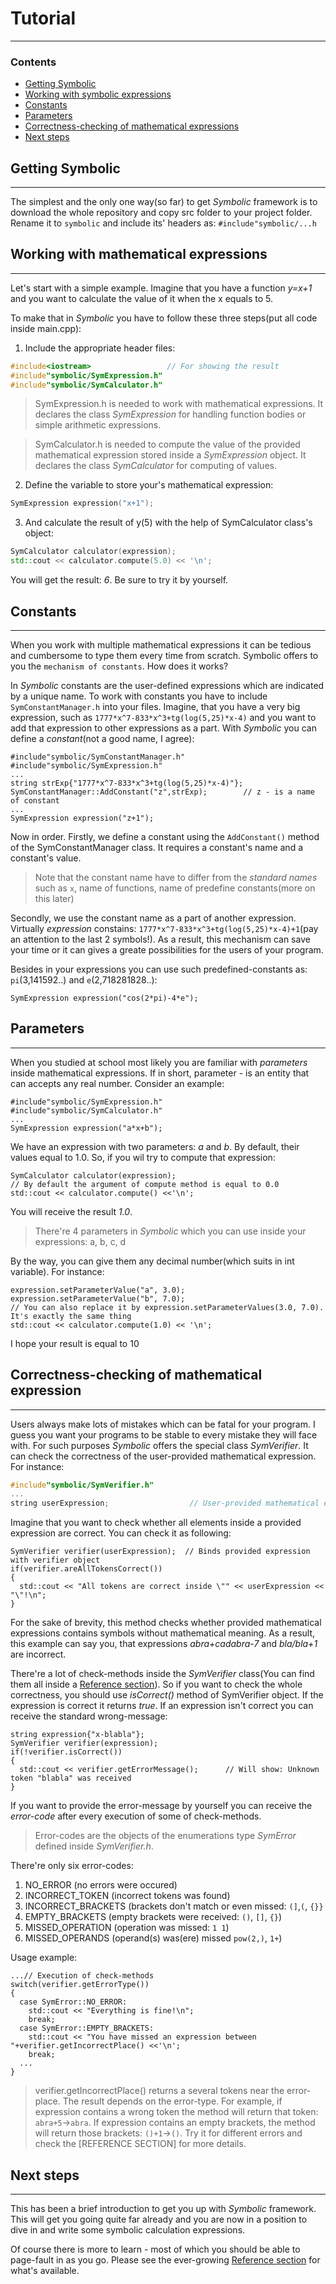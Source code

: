 # Tutorial
___
### Contents

* [Getting Symbolic](#GettingStarted)
* [Working with symbolic expressions](#SymExpression)
* [Constants](#Constants)
* [Parameters](#Parameters) 
* [Correctness-checking of mathematical expressions](#Correctness)
* [Next steps](#NextStep)

## <a name = "GettingStarted"></a> Getting Symbolic
___
The simplest and the only one way(so far) to get *Symbolic* framework is to download the whole repository and copy src folder to your project folder. Rename it to `symbolic` and include its' headers as:
  `#include"symbolic/...h`
## <a name = "SymExpression"></a>Working with mathematical expressions
___

Let's start with a simple example. Imagine that you have a function *y=x+1* and you want to calculate the value of it when the x equals to 5.

To make that in *Symbolic* you have to follow these three steps(put all code inside main.cpp):
1. Include the appropriate header files:

```c++
#include<iostream>                 // For showing the result
#include"symbolic/SymExpression.h"
#include"symbolic/SymCalculator.h"
```
> SymExpression.h is needed to work with mathematical expressions. It declares the class *SymExpression* for handling function bodies or simple arithmetic expressions.

> SymCalculator.h is needed to compute the value of the provided mathematical expression stored inside a *SymExpression* object. It declares the class *SymCalculator* for computing of values.

2. Define the variable to store your's mathematical expression:

```c++
SymExpression expression("x+1");
```

3. And calculate the result of y(5) with the help of SymCalculator class's object:

```c++
SymCalculator calculator(expression);
std::cout << calculator.compute(5.0) << '\n';
```

You will get the result: *6*. Be sure to try it by yourself.

## <a name = "Constants"></a> Constants
___
When you work with multiple mathematical expressions it can be tedious and cumbersome to type them every time from scratch. Symbolic offers to you the `mechanism of constants`. How does it works?

In *Symbolic* constants are the user-defined expressions which are indicated by a unique name. To work with constants you have to include `SymConstantManager.h` into your files. Imagine, that you have a very big expression, such as `1777*x^7-833*x^3+tg(log(5,25)*x-4)` and you want to add that expression to other expressions as a part. With *Symbolic* you can define a *constant*(not a good name, I agree):
```
#include"symbolic/SymConstantManager.h"
#include"symbolic/SymExpression.h"
...
string strExp{"1777*x^7-833*x^3+tg(log(5,25)*x-4)"};
SymConstantManager::AddConstant("z",strExp);        // z - is a name of constant
...
SymExpression expression("z+1");
```
Now in order. Firstly, we define a constant using the `AddConstant()` method of the SymConstantManager class. It requires a constant's name and a constant's value.

>Note that the constant name have to differ from the *standard names* such as `x`, name of functions, name of predefine constants(more on this later)

Secondly, we use the constant name as a part of another expression. Virtually *expression* constains: `1777*x^7-833*x^3+tg(log(5,25)*x-4)+1`(pay an attention to the last 2 symbols!). As a result, this mechanism can save your time or it can gives a greate possibilities for the users of your program.

Besides in your expressions you can use such predefined-constants as: `pi`(3,141592..) and `e`(2,718281828..):
```
SymExpression expression("cos(2*pi)-4*e");
```

## <a name = "Parameters"></a> Parameters
___
When you studied at school most likely you are familiar with *parameters* inside mathematical expressions. If in short, parameter - is an entity that can accepts any real number. Consider an example:
```
#include"symbolic/SymExpression.h"
#include"symbolic/SymCalculator.h"
...
SymExpression expression("a*x+b");
```
We have an expression with two parameters: *a* and *b*. By default, their values equal to 1.0. So, if you wil try to compute that expression:
```
SymCalculator calculator(expression);
// By default the argument of compute method is equal to 0.0
std::cout << calculator.compute() <<'\n';
```
You will receive the result *1.0*.
> There're 4 parameters in *Symbolic* which you can use inside your expressions: a, b, c, d

By the way, you can give them any decimal number(which suits in int variable). For instance:

```
expression.setParameterValue("a", 3.0);
expression.setParameterValue("b", 7.0);
// You can also replace it by expression.setParameterValues(3.0, 7.0). It's exactly the same thing
std::cout << calculator.compute(1.0) << '\n';
```
I hope your result is equal to 10


## <a name = "Correctness"></a>Correctness-checking of mathematical expression
___
Users always make lots of mistakes which can be fatal for your program. I guess you want your programs to be stable to every mistake they will face with. For such purposes *Symbolic* offers the special class *SymVerifier*. It can check the correctness of the user-provided mathematical expression. For instance:
```c++
#include"symbolic/SymVerifier.h"
...
string userExpression;                  // User-provided mathematical expression
```

Imagine that you want to check whether all elements inside a provided expression are correct. You can check it as following:

```
SymVerifier verifier(userExpression);  // Binds provided expression with verifier object
if(verifier.areAllTokensCorrect())
{
  std::cout << "All tokens are correct inside \"" << userExpression << "\"!\n";
}
```
For the sake of brevity, this method checks whether provided mathematical expressions contains symbols without mathematical meaning. As a result, this example can say you, that expressions *abra+cadabra-7* and *bla/bla+1* are incorrect.

There're a lot of check-methods inside the *SymVerifier* class(You can find them all inside a [Reference section](Reference.md)). So if you want to check the whole correctness, you should use *isCorrect()* method of SymVerifier object. If the expression is correct it returns *true*. If an expression isn't correct you can receive the standard wrong-message:

```
string expression{"x-blabla"};
SymVerifier verifier(expression);
if(!verifier.isCorrect())
{
  std::cout << verifier.getErrorMessage();      // Will show: Unknown token "blabla" was received
}

```
If you want to provide the error-message by yourself you can receive the *error-code* after every
execution of some of check-methods. 
> Error-codes are the objects of the enumerations type *SymError* defined inside *SymVerifier.h*. 

There're only six error-codes:
1. NO_ERROR (no errors were occured)
2. INCORRECT_TOKEN (incorrect tokens was found)
3. INCORRECT_BRACKETS (brackets don't match or even missed: `(]`,`(`, `{}}` 
4. EMPTY_BRACKETS (empty brackets were received: `()`, `[]`, `{}`)
5. MISSED_OPERATION (operation was missed: `1 1`)
6. MISSED_OPERANDS (operand(s) was(ere) missed `pow(2,)`, `1+`)

Usage example:
```
...// Execution of check-methods
switch(verifier.getErrorType())
{
  case SymError::NO_ERROR:
    std::cout << "Everything is fine!\n";
    break;
  case SymError::EMPTY_BRACKETS:
    std::cout << "You have missed an expression between "+verifier.getIncorrectPlace() <<'\n';
    break;
  ...
}
```
> verifier.getIncorrectPlace() returns a several tokens near the error-place. The result depends on the error-type. For example, if expression contains a wrong token the method will return that token: `abra+5`->`abra`. If expression contains an empty brackets, the method will return those brackets: `()+1`->`()`. Try it for different errors and check the [REFERENCE SECTION] for more details.

## <a name = "NextStep"></a> Next steps
___
This has been a brief introduction to get you up with *Symbolic* framework. This will get you going quite far already and you are now in a position to dive in and write some symbolic calculation expressions.

Of course there is more to learn - most of which you should be able to page-fault in as you go. Please see the ever-growing [Reference section](Reference.md) for what's available.

